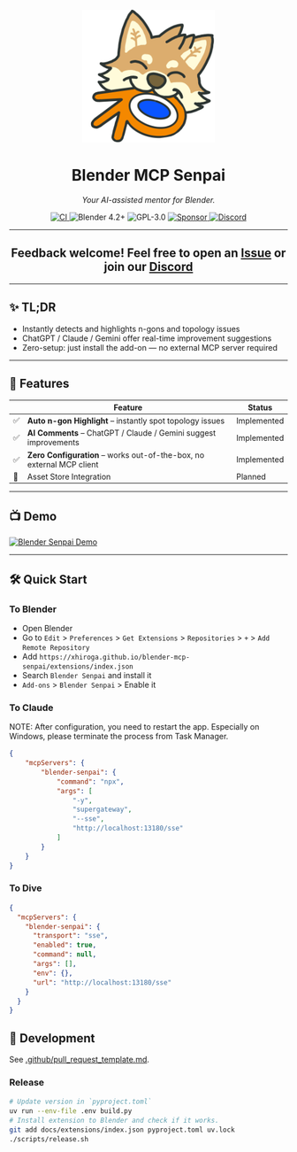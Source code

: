 <p align="center">
  <img src="docs/assets/logo.png" alt="Blender Senpai Logo" width="240" height="240">
</p>

<h1 align="center">Blender MCP Senpai</h1>
<p align="center"><em>Your AI-assisted mentor for Blender.</em></p>

<p align="center">
  <a href="https://github.com/xhiroga/blender-mcp-senpai/actions">
    <img alt="CI" src="https://github.com/xhiroga/blender-mcp-senpai/actions/workflows/ci.yml/badge.svg">
  </a>
  <img alt="Blender 4.2+" src="https://img.shields.io/badge/Blender-4.2%2B-orange?logo=blender">
  <img alt="GPL-3.0" src="https://img.shields.io/badge/license-GPL--3.0-blue">
  <a href="https://github.com/sponsors/xhiroga">
    <img alt="Sponsor" src="https://img.shields.io/github/sponsors/xhiroga?style=social">
  </a>
  <a href="https://discord.gg/7z9HqgR8Bd">
    <img alt="Discord" src="https://img.shields.io/discord/1352831203597877311?label=Discord&logo=discord&style=flat">
  </a>
</p>

---

<h2 align="center">Feedback welcome! Feel free to open an <a href="https://github.com/xhiroga/blender-mcp-senpai/issues">Issue</a> or join our <a href="https://discord.gg/7z9HqgR8Bd">Discord</a></h2>

---

## ✨ TL;DR

- Instantly detects and highlights n-gons and topology issues  
- ChatGPT / Claude / Gemini offer real-time improvement suggestions  
- Zero-setup: just install the add-on — no external MCP server required  

---

## 🚀 Features

| | Feature | Status |
|---|---|---|
| ✅ | **Auto n-gon Highlight** – instantly spot topology issues | Implemented |
| ✅ | **AI Comments** – ChatGPT / Claude / Gemini suggest improvements | Implemented |
| ✅ | **Zero Configuration** – works out-of-the-box, no external MCP client | Implemented |
| 🚧 | Asset Store Integration | Planned |

---

## 📺 Demo

[![Blender Senpai Demo](https://img.youtube.com/vi/4oX0ftZ07LE/0.jpg)](https://www.youtube.com/watch?v=4oX0ftZ07LE)

---

## 🛠️ Quick Start

### To Blender

- Open Blender
- Go to `Edit` > `Preferences` > `Get Extensions` > `Repositories` > `+` > `Add Remote Repository`
- Add `https://xhiroga.github.io/blender-mcp-senpai/extensions/index.json`
- Search `Blender Senpai` and install it
- `Add-ons` > `Blender Senpai` > Enable it

### To Claude

NOTE: After configuration, you need to restart the app. Especially on Windows, please terminate the process from Task Manager.

```json
{
    "mcpServers": {
        "blender-senpai": {
            "command": "npx",
            "args": [
                "-y",
                "supergateway",
                "--sse",
                "http://localhost:13180/sse"
            ]
        }
    }
}
```

### To Dive

```json
{
  "mcpServers": {
    "blender-senpai": {
      "transport": "sse",
      "enabled": true,
      "command": null,
      "args": [],
      "env": {},
      "url": "http://localhost:13180/sse"
    }
  }
}
```

## 🔧 Development

See [.github/pull_request_template.md](.github/pull_request_template.md).

### Release

```sh
# Update version in `pyproject.toml`
uv run --env-file .env build.py
# Install extension to Blender and check if it works.
git add docs/extensions/index.json pyproject.toml uv.lock
./scripts/release.sh
```
